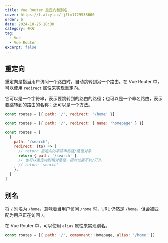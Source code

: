 ```yaml
---
title: Vue Router 重定向和别名
cover: https://t.alcy.cc/fj?t=1729938600
order: 6
date: 2024-10-26 18:30
category: 开发
tag:
  - Vue
  - Vue Router
excerpt: false
---
```


## 重定向

重定向是指当用户访问一个路由时，自动跳转到另一个路由。在 Vue Router 中，可以使用 `redirect` 属性来实现重定向。

它可以是一个字符串，表示要跳转到的路由的路径；也可以是一个命名路由，表示要跳转到的路由的名称；还可以是一个方法。

```JavaScript
const routes = [{ path: '/', redirect: '/home' }]
```

```JavaScript
const routes = [{ path: '/', redirect: { name: 'homepage' } }]
```

```JavaScript
const routes = [
  {
    path: '/search',
    redirect: (to) => {
      // return 重定向的字符串路径/路径对象
      return { path: '/search' }
      // 也可以重定向到相对路径，相对位置不以/开头
      // return 'search'
    },
  }
]
```

## 别名

将 `/` 别名为 `/home`，意味着当用户访问 `/home` 时，URL 仍然是 `/home`，但会被匹配为用户正在访问 `/`。

在 Vue Router 中，可以使用 `alias` 属性来实现别名。

```JavaScript
const routes = [{ path: '/', component: Homepage, alias: '/home' }]
```
